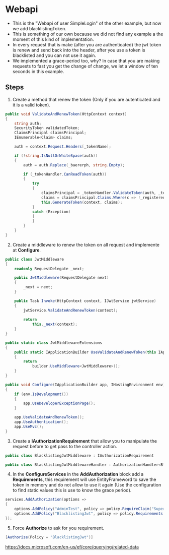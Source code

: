 # Webapi

* This is the "Webapi of user SimpleLogin" of the other example, but now we add blacklistingToken.
* This is something of our own because we did not find any example a the moment of this kind of implementation.
* In every request that is make (after you are authenticated) the jwt token is renew and send back into the header, after you use a token is blacklisted and you can not use it again.
* We implemented a grace-period too, why? In case that you are making requests to fast you get the change of change, we let a window of ten seconds in this example. 

## Steps

1. Create a method that renew the token (Only if you are autenticated and it is a valid token).

```csharp
public void ValidateAndRenewToken(HttpContext context)
{
    string auth;
    SecurityToken validatedToken;
    ClaimsPrincipal claimsPrincipal;
    IEnumerable<Claim> claims;

    auth = context.Request.Headers[_tokenName];

    if (!string.IsNullOrWhiteSpace(auth))
    {
        auth = auth.Replace(_baererph, string.Empty);

        if (_tokenHandler.CanReadToken(auth))
        {
            try
            {
                claimsPrincipal = _tokenHandler.ValidateToken(auth, _tokenValidationParameters, out validatedToken);
                claims = claimsPrincipal.Claims.Where(c => !_registeredClaimUse.Contains(c.Type));
                this.GenerateToken(context, claims);
            }
            catch (Exception)
            {
            }
        }
    }
}
```

2. Create a middleware to renew the token on all request and implemente at **Configure**.

```csharp
public class JwtMiddleware
{
    readonly RequestDelegate _next;

    public JwtMiddleware(RequestDelegate next)
    {
        _next = next;
    }

    public Task Invoke(HttpContext context, IJwtService jwtService)
    {
        jwtService.ValidateAndRenewToken(context);
        
        return 
            this._next(context);
    }
}

public static class JwtMiddlewareExtensions
{
    public static IApplicationBuilder UseValidateAndRenewToken(this IApplicationBuilder builder)
    {
        return 
        	builder.UseMiddleware<JwtMiddleware>();
    }
}
```

```csharp
public void Configure(IApplicationBuilder app, IHostingEnvironment env)
{
    if (env.IsDevelopment())
    {
        app.UseDeveloperExceptionPage();
    }

    app.UseValidateAndRenewToken();
    app.UseAuthentication();
    app.UseMvc();
}
```

3. Create a **IAuthorizationRequirement** that allow you to manipulate the request before to get pass to the controller action.

```csharp
public class BlacklistingJwtMiddleware : IAuthorizationRequirement
```

```csharp
public class BlacklistingJwtMiddlewareHandler : AuthorizationHandler<BlacklistingJwtMiddleware>
```

4. In the **ConfigureServices** in the **AddAuthorization** block add a **Requirements**, this requirement will use EntityFrameword to save the token in memory and do not allow to use it again (Use the configuration to find static values this is use to know the grace period).

```csharp
services.AddAuthorization(options =>
{
    options.AddPolicy("AdminTest", policy => policy.RequireClaim("SuperTester", "true"));
    options.AddPolicy("BlacklistingJwt", policy => policy.Requirements.Add(new BlacklistingJwtMiddleware(new UserContext(dbOptions), Configuration)));
});
```

5. Force **Authorize** to ask for you requirement.

```csharp
[Authorize(Policy = "BlacklistingJwt")]
```


https://docs.microsoft.com/en-us/ef/core/querying/related-data